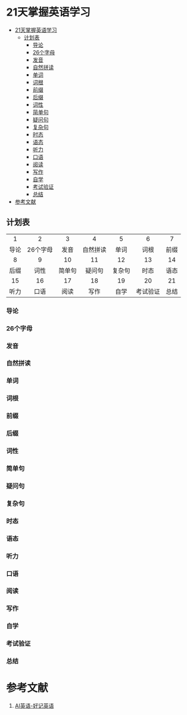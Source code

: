# 21天掌握英语学习

- [21天掌握英语学习](#21天掌握英语学习)
  - [计划表](#计划表)
    - [导论](#导论)
    - [26个字母](#26个字母)
    - [发音](#发音)
    - [自然拼读](#自然拼读)
    - [单词](#单词)
    - [词根](#词根)
    - [前缀](#前缀)
    - [后缀](#后缀)
    - [词性](#词性)
    - [简单句](#简单句)
    - [疑问句](#疑问句)
    - [复杂句](#复杂句)
    - [时态](#时态)
    - [语态](#语态)
    - [听力](#听力)
    - [口语](#口语)
    - [阅读](#阅读)
    - [写作](#写作)
    - [自学](#自学)
    - [考试验证](#考试验证)
    - [总结](#总结)
- [参考文献](#参考文献)

## 计划表

|       |          |        |          |        |          |       |
| :---: | :------: | :----: | :------: | :----: | :------: | :---: |
|   1   |    2     |   3    |    4     |   5    |    6     |   7   |
| 导论  | 26个字母 |  发音  | 自然拼读 |  单词  |   词根   | 前缀  |
|   8   |    9     |   10   |    11    |   12   |    13    |  14   |
| 后缀  |   词性   | 简单句 |  疑问句  | 复杂句 |   时态   | 语态  |
|  15   |    16    |   17   |    18    |   19   |    20    |  21   |
| 听力  |   口语   |  阅读  |   写作   |  自学  | 考试验证 | 总结  |

### 导论

### 26个字母

### 发音

### 自然拼读

### 单词

### 词根

### 前缀

### 后缀

### 词性

### 简单句

### 疑问句

### 复杂句

### 时态

### 语态

### 听力

### 口语

### 阅读

### 写作

### 自学

### 考试验证

### 总结

# 参考文献

1. [AI英语-好记英语](https://www.xianglesong.com)

